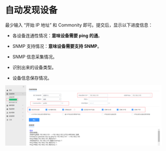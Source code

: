 # 自动发现设备

最少输入  “开始 IP 地址”  和 Commonity 即可。提交后，显示以下进度信息：

- 各设备连通性情况：**意味设备需要 ping 的通**。

- SNMP 支持情况：**意味设备需要支持 SNMP**。

- SNMP 信息采集情况。

- 识别出来的设备类型。

- 设备信息保存情况。

![](../assets/image005.png)
